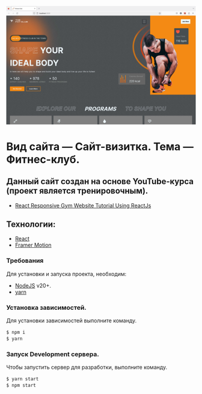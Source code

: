 [![Header](https://github.com/NikolayPilgun/Portfolio/blob/main/src/data/dataImg/Fitness/fitness1.svg)](https://nikolaypilgun.ru/fitnessClub)

# Вид сайта — Сайт-визитка. Тема — Фитнес-клуб.

## Данный сайт создан на основе YouTube-курса (проект является тренировочным).

- [React Responsive Gym Website Tutorial Using ReactJs](https://www.youtube.com/watch?v=gpqoZQ8GNK8)

## Технологии:

- [React](https://ru.legacy.reactjs.org/)
- [Framer Motion](https://www.framer.com/motion/)

### Требования

Для установки и запуска проекта, необходим:

- [NodeJS](https://nodejs.org/) v20+.
- [yarn](https://classic.yarnpkg.com/lang/en/docs/install/#mac-stable)

### Установка зависимостей.

Для установки зависимостей выполните команду.

```sh
$ npm i
$ yarn
```

### Запуск Development сервера.

Чтобы запустить сервер для разработки, выполните команду.

```sh
$ yarn start
$ npm start
```

